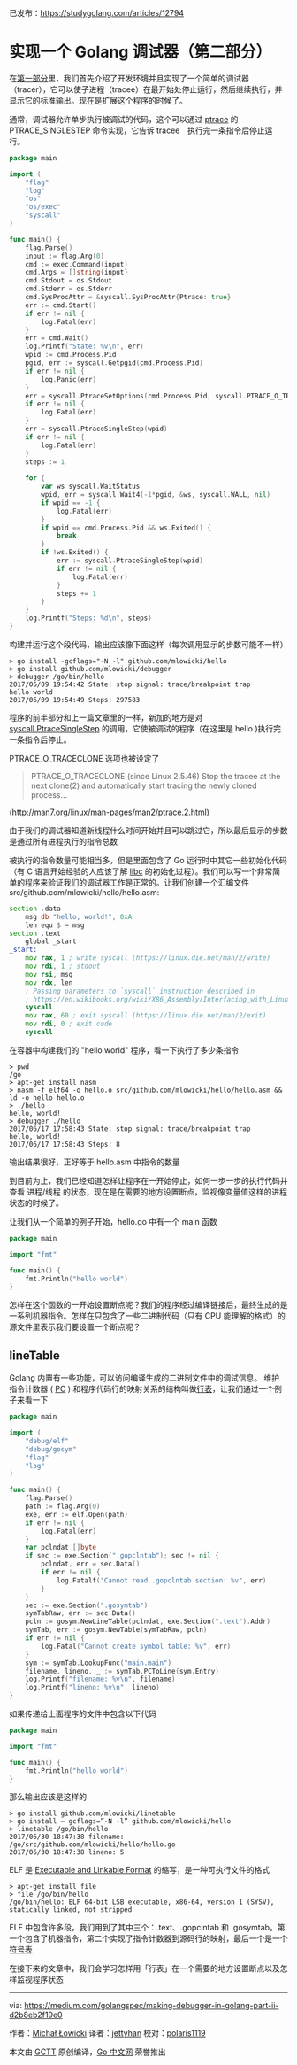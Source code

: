 已发布：https://studygolang.com/articles/12794

# 实现一个 Golang 调试器（第二部分）

在[第一部分](https://studygolang.com/articles/12553)里，我们首先介绍了开发环境并且实现了一个简单的调试器（tracer），它可以使子进程（tracee）在最开始处停止运行，然后继续执行，并显示它的标准输出。现在是扩展这个程序的时候了。

通常，调试器允许单步执行被调试的代码，这个可以通过 [ptrace](http://man7.org/linux/man-pages/man2/ptrace.2.html) 的 PTRACE_SINGLESTEP 命令实现，它告诉 tracee　执行完一条指令后停止运行。

```go
package main

import (
	"flag"
	"log"
	"os"
	"os/exec"
	"syscall"
)

func main() {
	flag.Parse()
	input := flag.Arg(0)
	cmd := exec.Command(input)
	cmd.Args = []string{input}
	cmd.Stdout = os.Stdout
	cmd.Stderr = os.Stderr
	cmd.SysProcAttr = &syscall.SysProcAttr{Ptrace: true}
	err := cmd.Start()
	if err != nil {
		log.Fatal(err)
	}
	err = cmd.Wait()
	log.Printf("State: %v\n", err)
	wpid := cmd.Process.Pid
	pgid, err := syscall.Getpgid(cmd.Process.Pid)
	if err != nil {
		log.Panic(err)
	}
	err = syscall.PtraceSetOptions(cmd.Process.Pid, syscall.PTRACE_O_TRACECLONE)
	if err != nil {
		log.Fatal(err)
	}
	err = syscall.PtraceSingleStep(wpid)
	if err != nil {
		log.Fatal(err)
	}
	steps := 1
	
	for {
		var ws syscall.WaitStatus
		wpid, err = syscall.Wait4(-1*pgid, &ws, syscall.WALL, nil)
		if wpid == -1 {
			log.Fatal(err)
		}
		if wpid == cmd.Process.Pid && ws.Exited() {
			break
		}
		if !ws.Exited() {
			err := syscall.PtraceSingleStep(wpid)
			if err != nil {
				log.Fatal(err)
			}
			steps += 1
		}
	}
	log.Printf("Steps: %d\n", steps)
}
```
	
构建并运行这个段代码，输出应该像下面这样（每次调用显示的步数可能不一样）

```
> go install -gcflags="-N -l" github.com/mlowicki/hello
> go install github.com/mlowicki/debugger
> debugger /go/bin/hello
2017/06/09 19:54:42 State: stop signal: trace/breakpoint trap
hello world
2017/06/09 19:54:49 Steps: 297583
```
	
程序的前半部分和上一篇文章里的一样，新加的地方是对 [ syscall.PtraceSingleStep](https://golang.org/pkg/syscall/#PtraceSingleStep) 的调用，它使被调试的程序（在这里是 hello )执行完一条指令后停止。

PTRACE_O_TRACECLONE 选项也被设定了

> PTRACE_O_TRACECLONE (since Linux 2.5.46)
> Stop the tracee at the next clone(2) and automatically start tracing the newly cloned process...
	
(http://man7.org/linux/man-pages/man2/ptrace.2.html)

由于我们的调试器知道新线程什么时间开始并且可以跳过它，所以最后显示的步数是通过所有进程执行的指令总数

被执行的指令数量可能相当多，但是里面包含了 Go 运行时中其它一些初始化代码（有 C 语言开始经验的人应该了解 [libc](https://www.gnu.org/software/libc/) 的初始化过程）。我们可以写一个非常简单的程序来验证我们的调试器工作是正常的。让我们创建一个汇编文件 src/github.com/mlowicki/hello/hello.asm:

```asm
section .data
	msg db "hello, world!", 0xA
	len equ $ — msg
section .text
	global _start
_start:
	mov rax, 1 ; write syscall (https://linux.die.net/man/2/write)
	mov rdi, 1 ; stdout
	mov rsi, msg
	mov rdx, len
	; Passing parameters to `syscall` instruction described in
	; https://en.wikibooks.org/wiki/X86_Assembly/Interfacing_with_Linux#syscall
	syscall
	mov rax, 60 ; exit syscall (https://linux.die.net/man/2/exit)
	mov rdi, 0 ; exit code
	syscall
```	
	
在容器中构建我们的 "hello world" 程序，看一下执行了多少条指令

```shell
> pwd
/go
> apt-get install nasm
> nasm -f elf64 -o hello.o src/github.com/mlowicki/hello/hello.asm && ld -o hello hello.o
> ./hello
hello, world!
> debugger ./hello
2017/06/17 17:58:43 State: stop signal: trace/breakpoint trap
hello, world!
2017/06/17 17:58:43 Steps: 8
```
	
输出结果很好，正好等于 hello.asm 中指令的数量

到目前为止，我们已经知道怎样让程序在一开始停止，如何一步一步的执行代码并查看 进程/线程 的状态，现在是在需要的地方设置断点，监视像变量值这样的进程状态的时候了。

让我们从一个简单的例子开始，hello.go 中有一个 main 函数

```go
package main

import "fmt"

func main() {
	fmt.Println("hello world")
}
```
	
怎样在这个函数的一开始设置断点呢？我们的程序经过编译链接后，最终生成的是一系列机器指令。怎样在只包含了一些二进制代码（只有 CPU 能理解的格式）的源文件里表示我们要设置一个断点呢？

## lineTable

Golang 内置有一些功能，可以访问编译生成的二进制文件中的调试信息。 维护 指令计数器 ( [PC](https://en.wikipedia.org/wiki/Program_counter) ) 和程序代码行的映射关系的结构叫做[行表](https://golang.org/pkg/debug/gosym/#LineTable)，让我们通过一个例子来看一下

```go
package main

import (
	"debug/elf"
	"debug/gosym"
	"flag"
	"log"
)

func main() {
	flag.Parse()
	path := flag.Arg(0)
	exe, err := elf.Open(path)
	if err != nil {
		log.Fatal(err)
	}
	var pclndat []byte
	if sec := exe.Section(".gopclntab"); sec != nil {
		pclndat, err = sec.Data()
		if err != nil {
			log.Fatalf("Cannot read .gopclntab section: %v", err)
		}
	}
	sec := exe.Section(".gosymtab")
	symTabRaw, err := sec.Data()
	pcln := gosym.NewLineTable(pclndat, exe.Section(".text").Addr)
	symTab, err := gosym.NewTable(symTabRaw, pcln)
	if err != nil {
		log.Fatal("Cannot create symbol table: %v", err)
	}
	sym := symTab.LookupFunc("main.main")
	filename, lineno, _ := symTab.PCToLine(sym.Entry)
	log.Printf("filename: %v\n", filename)
	log.Printf("lineno: %v\n", lineno)
}
```
	
如果传递给上面程序的文件中包含以下代码

```go
package main

import "fmt"

func main() {
	fmt.Println("hello world")
}
```
	
那么输出应该是这样的

```shell
> go install github.com/mlowicki/linetable
> go install — gcflags=”-N -l” github.com/mlowicki/hello
> linetable /go/bin/hello
2017/06/30 18:47:38 filename: /go/src/github.com/mlowicki/hello/hello.go
2017/06/30 18:47:38 lineno: 5
```
	
ELF 是 [Executable and Linkable Format](https://en.wikipedia.org/wiki/Executable_and_Linkable_Format) 的缩写，是一种可执行文件的格式

```shell
> apt-get install file
> file /go/bin/hello
/go/bin/hello: ELF 64-bit LSB executable, x86-64, version 1 (SYSV), statically linked, not stripped
```

ELF 中包含许多段，我们用到了其中三个：.text、.gopclntab 和 .gosymtab。第一个包含了机器指令，第二个实现了指令计数器到源码行的映射，最后一个是一个[符号表](https://en.wikipedia.org/wiki/Symbol_table)

在接下来的文章中，我们会学习怎样用「行表」在一个需要的地方设置断点以及怎样监视程序状态

---

via: https://medium.com/golangspec/making-debugger-in-golang-part-ii-d2b8eb2f19e0

作者：[Michał Łowicki](https://medium.com/@mlowicki)
译者：[jettyhan](https://github.com/jettyhan)
校对：[polaris1119](https://github.com/polaris1119)

本文由 [GCTT](https://github.com/studygolang/GCTT) 原创编译，[Go 中文网](https://studygolang.com/) 荣誉推出